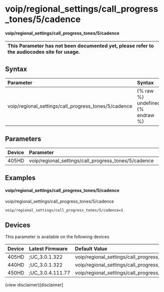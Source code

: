 ﻿---
description: voip/regional_settings/call_progress_tones/5/cadence
search:
    keywords: ['voip','regional_settings','call_progress_tones','5','cadence']
---

# voip/regional_settings/call_progress_tones/5/cadence

#### voip/regional_settings/call_progress_tones/5/cadence


| This Parameter has not been documented yet, please refer to the audiocodes site for usage.  |
| :--- |

## Syntax
| Parameter | Syntax |
| :--- | :--- |
|voip/regional_settings/call_progress_tones/5/cadence | {% raw %} undefined {% endraw %} |

## Parameters
|Device|Parameter|value|Description|
|:---|:---|:---|:---|
| 405HD | voip/regional_settings/call_progress_tones/5/cadence |  |  |

## Examples
#### voip/regional_settings/call_progress_tones/5/cadence

voip/regional_settings/call_progress_tones/5/cadence

```
voip/regional_settings/call_progress_tones/5/cadence=1
```

## Devices
This parameter is available on the following devices

| Device | Latest Firmware | Default Value |
|:---|:---|:---|
| 405HD | ;UC_3.0.1.322 | voip/regional_settings/call_progress_tones/5/cadence=1 
| 440HD | ;UC_3.0.1.322 | voip/regional_settings/call_progress_tones/5/cadence=1 
| 450HD | ;UC_3.0.4.111.77 | voip/regional_settings/call_progress_tones/5/cadence=1 

(view disclaimer)[disclaimer]
